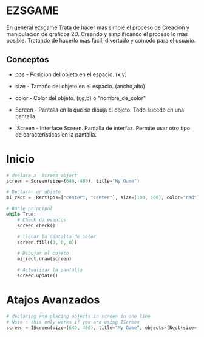 # EZSGAME
En general ezsgame Trata de hacer mas simple el proceso de Creacion y manipulacion de graficos 2D. Creando y simplificando el proceso lo mas posible. Tratando de hacerlo mas facil, divertudo y comodo para el usuario.

## Conceptos 
- pos - Posicion del objeto en el espacio.  (x,y)

- size - Tamaño del objeto en el espacio.  (ancho,alto)

- color - Color del objeto.  (r,g,b) o "nombre_de_color"

- Screen - Pantalla en la que se dibuja el objeto. Todo sucede en una pantalla.

- IScreen - Interface Screen. Pantalla de interfaz. Permite usar otro tipo de caracteristicas en la pantalla.


# Inicio

```python
# declare a  Screen object
screen = Screen(size=(640, 480), title="My Game")

# Declarar un objeto
mi_rect =  Rect(pos=["center", "center"], size=(100, 100), color="red")

# Bucle principal
while True:
    # Check de eventos
    screen.check()

    # llenar la pantalla de color
    screen.fill((0, 0, 0))

    # Dibujar el objeto
    mi_rect.draw(screen)

    # Actualizar la pantalla
    screen.update()
```


# Atajos Avanzados
```python   
# declaring and placing objects in screen in one line
# Note : this only works if you are using IScreen 
screen = IScreen(size=(640, 480), title="My Game", objects=[Rect(size=[100,100], pos=["center", "center"])]).run()
